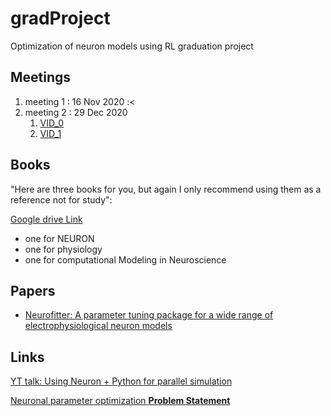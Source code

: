 # gradProject
Optimization of neuron models using RL graduation project


## Meetings 
1. meeting 1 : 16 Nov 2020 :<
2. meeting 2 : 29 Dec 2020
   1. [VID_0](https://www.mediafire.com/file/5o43znkeshcuvmg/zoom_0.mp4/file)
   2. [VID_1](https://www.mediafire.com/file/ohbxlvqtxyoqoir/zoom_1.mp4/file)



## Books 
"Here are three books for you, but again I only recommend using them as a reference not for study": 

[Google drive Link](https://drive.google.com/drive/folders/1_q94EBxsk2Z-onZjEyuuq0aKNpeMZ46A)

* one for NEURON
* one for physiology
* one for computational Modeling in Neuroscience

## Papers

* [Neurofitter: A parameter tuning package for a wide range of electrophysiological neuron models](https://www.frontiersin.org/articles/10.3389/neuro.11.001.2007/full)

## Links
[YT talk: Using Neuron + Python for parallel simulation](https://www.youtube.com/watch?v=D31P1JnnHuA)

[Neuronal parameter optimization **Problem Statement**](http://www.scholarpedia.org/article/Neuronal_parameter_optimization#:~:text=Neuronal%20parameter%20optimization%20is%20the,fully%20constrained%20by%20experimental%20data.)